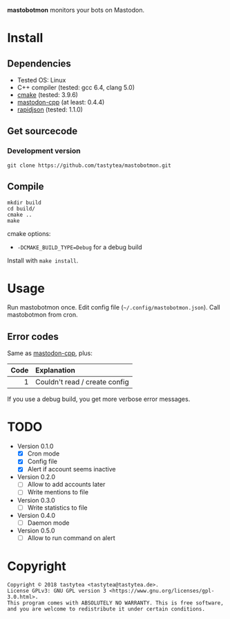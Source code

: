 **mastobotmon** monitors your bots on Mastodon.

# Install

## Dependencies

 * Tested OS: Linux
 * C++ compiler (tested: gcc 6.4, clang 5.0)
 * [cmake](https://cmake.org/) (tested: 3.9.6)
 * [mastodon-cpp](https://github.com/tastytea/mastodon-cpp) (at least: 0.4.4)
 * [rapidjson](http://rapidjson.org/) (tested: 1.1.0)

## Get sourcecode

### Development version

    git clone https://github.com/tastytea/mastobotmon.git

## Compile

    mkdir build
    cd build/
    cmake ..
    make

cmake options:

 * `-DCMAKE_BUILD_TYPE=Debug` for a debug build

Install with `make install`.

# Usage

Run mastobotmon once. Edit config file (`~/.config/mastobotmon.json`).
Call mastobotmon from cron.

## Error codes

Same as [mastodon-cpp](https://github.com/tastytea/mastodon-cpp/blob/master/README.md#error-codes), plus:

|      Code | Explanation                   |
| --------: |:------------------------------|
|         1 | Couldn't read / create config |

If you use a debug build, you get more verbose error messages.

# TODO

* Version 0.1.0
    * [x] Cron mode
    * [x] Config file
    * [x] Alert if account seems inactive
* Version 0.2.0
    * [ ] Allow to add accounts later
    * [ ] Write mentions to file
* Version 0.3.0
    * [ ] Write statistics to file
* Version 0.4.0
    * [ ] Daemon mode
* Version 0.5.0
    * [ ] Allow to run command on alert

# Copyright

    Copyright © 2018 tastytea <tastytea@tastytea.de>.
    License GPLv3: GNU GPL version 3 <https://www.gnu.org/licenses/gpl-3.0.html>.
    This program comes with ABSOLUTELY NO WARRANTY. This is free software,
    and you are welcome to redistribute it under certain conditions.
